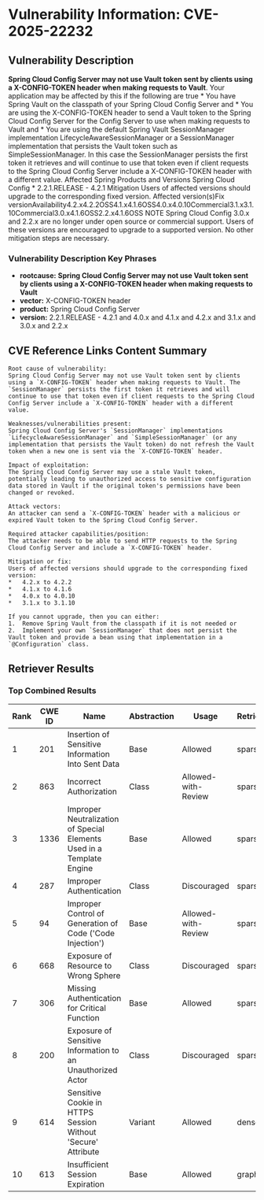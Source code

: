 # Vulnerability Information: CVE-2025-22232

## Vulnerability Description
**Spring Cloud Config Server may not use Vault token sent by clients using a X-CONFIG-TOKEN header when making requests to Vault**. Your application may be affected by this if the following are true * You have Spring Vault on the classpath of your Spring Cloud Config Server and * You are using the X-CONFIG-TOKEN header to send a Vault token to the Spring Cloud Config Server for the Config Server to use when making requests to Vault and * You are using the default Spring Vault SessionManager implementation LifecycleAwareSessionManager or a SessionManager implementation that persists the Vault token such as SimpleSessionManager. In this case the SessionManager persists the first token it retrieves and will continue to use that token even if client requests to the Spring Cloud Config Server include a X-CONFIG-TOKEN header with a different value. Affected Spring Products and Versions Spring Cloud Config * 2.2.1.RELEASE - 4.2.1 Mitigation Users of affected versions should upgrade to the corresponding fixed version. Affected version(s)Fix versionAvailability4.2.x4.2.2OSS4.1.x4.1.6OSS4.0.x4.0.10Commercial3.1.x3.1.10Commercial3.0.x4.1.6OSS2.2.x4.1.6OSS NOTE Spring Cloud Config 3.0.x and 2.2.x are no longer under open source or commercial support. Users of these versions are encouraged to upgrade to a supported version. No other mitigation steps are necessary.

### Vulnerability Description Key Phrases
- **rootcause:** **Spring Cloud Config Server may not use Vault token sent by clients using a X-CONFIG-TOKEN header when making requests to Vault**
- **vector:** X-CONFIG-TOKEN header
- **product:** Spring Cloud Config Server
- **version:** 2.2.1.RELEASE - 4.2.1 and 4.0.x and 4.1.x and 4.2.x and 3.1.x and 3.0.x and 2.2.x

## CVE Reference Links Content Summary
```
Root cause of vulnerability:
Spring Cloud Config Server may not use Vault token sent by clients using a `X-CONFIG-TOKEN` header when making requests to Vault. The `SessionManager` persists the first token it retrieves and will continue to use that token even if client requests to the Spring Cloud Config Server include a `X-CONFIG-TOKEN` header with a different value.

Weaknesses/vulnerabilities present:
Spring Cloud Config Server's `SessionManager` implementations `LifecycleAwareSessionManager` and `SimpleSessionManager` (or any implementation that persists the Vault token) do not refresh the Vault token when a new one is sent via the `X-CONFIG-TOKEN` header.

Impact of exploitation:
The Spring Cloud Config Server may use a stale Vault token, potentially leading to unauthorized access to sensitive configuration data stored in Vault if the original token's permissions have been changed or revoked.

Attack vectors:
An attacker can send a `X-CONFIG-TOKEN` header with a malicious or expired Vault token to the Spring Cloud Config Server.

Required attacker capabilities/position:
The attacker needs to be able to send HTTP requests to the Spring Cloud Config Server and include a `X-CONFIG-TOKEN` header.

Mitigation or fix:
Users of affected versions should upgrade to the corresponding fixed version:
*   4.2.x to 4.2.2
*   4.1.x to 4.1.6
*   4.0.x to 4.0.10
*   3.1.x to 3.1.10

If you cannot upgrade, then you can either:
1.  Remove Spring Vault from the classpath if it is not needed or
2.  Implement your own `SessionManager` that does not persist the Vault token and provide a bean using that implementation in a `@Configuration` class.
```

## Retriever Results

### Top Combined Results

| Rank | CWE ID | Name | Abstraction | Usage  | Retrievers | Individual Scores |
|------|--------|------|-------------|-------|------------|-------------------|
| 1 | 201 | Insertion of Sensitive Information Into Sent Data | Base | Allowed | sparse | 1.368 |
| 2 | 863 | Incorrect Authorization | Class | Allowed-with-Review | sparse | 1.349 |
| 3 | 1336 | Improper Neutralization of Special Elements Used in a Template Engine | Base | Allowed | sparse | 1.312 |
| 4 | 287 | Improper Authentication | Class | Discouraged | sparse | 1.312 |
| 5 | 94 | Improper Control of Generation of Code ('Code Injection') | Base | Allowed-with-Review | sparse | 1.289 |
| 6 | 668 | Exposure of Resource to Wrong Sphere | Class | Discouraged | sparse | 1.280 |
| 7 | 306 | Missing Authentication for Critical Function | Base | Allowed | sparse | 1.277 |
| 8 | 200 | Exposure of Sensitive Information to an Unauthorized Actor | Class | Discouraged | sparse | 1.252 |
| 9 | 614 | Sensitive Cookie in HTTPS Session Without 'Secure' Attribute | Variant | Allowed | dense | 0.441 |
| 10 | 613 | Insufficient Session Expiration | Base | Allowed | graph | 0.003 |

